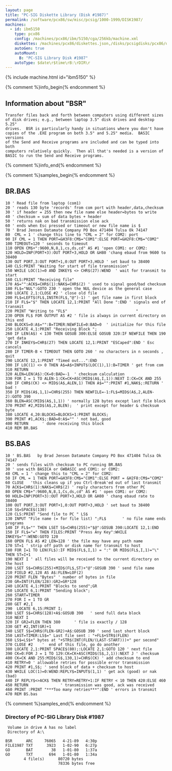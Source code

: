 ```yaml
---
layout: page
title: "PC-SIG Diskette Library (Disk #1987)"
permalink: /software/pcx86/sw/misc/pcsig/1000-1999/DISK1987/
machines:
  - id: ibm5150
    type: pcx86
    config: /machines/pcx86/ibm/5150/cga/256kb/machine.xml
    diskettes: /machines/pcx86/diskettes.json,/disks/pcsigdisks/pcx86/diskettes.json
    autoGen: true
    autoMount:
      B: "PC-SIG Library Disk #1987"
    autoType: $date\r$time\rB:\rDIR\r
---
```


{% include machine.html id="ibm5150" %}

{% comment %}info_begin{% endcomment %}

## Information about "BSR"

    Transfer files back and forth between computers using different sizes
    of disk drives; e.g., between laptop 3.5" disk drives and desktop 5.25"
    drives.  BSR is particularly handy in situations where you don't have
    copies of the .EXE program on both 3.5" and 5.25" media.  BASIC versions
    of the Send and Receive programs are included and can be typed into both
    computers relatively quickly.  Then all that's needed is a version of
    BASIC to run the Send and Receive programs.
{% comment %}info_end{% endcomment %}

{% comment %}samples_begin{% endcomment %}

## BR.BAS

```bas
10 ' Read file from laptop (com1)
20 ' reads 130 byte 'records' from com port with header,data,checksum
30 ' if header = 255 then new file name else header=bytes to write
40 ' checksum = sum of data bytes + header
50 ' returns nak on bad transmission else ack
60 ' ends when Esc pressed or timeout or new file name is $
70 ' Brad Jensen Datamate Company PO Box 471404 Tulsa Ok 74147
80  CML = 1 ' change this line to "CML = 2" for COM2: port
90 IF CML = 1 THEN PORT=&H3F8:CM$="COM1":ELSE PORT=&H2F8:CM$="COM2"
100 TIMEOUT=120 ' seconds to timeout
110 OPEN CM$+":9600,N,8,1,cs,ds,cd" AS #1 'open COM1: or COM2:
120 HOLD=INP(PORT+3):OUT PORT+3,HOLD OR &H80 'chang ebaud from 9600 to 38400
130 OUT PORT,3:OUT PORT+1,0:OUT PORT+3,HOLD ' set baud to 38400
140 CLS:PRINT "Waiting for start of file transmission"
150 WHILE LOC(1)=0 AND INKEY$ <> CHR$(27):WEND  ' wait for transmit to start
160 CLS:PRINT "Receiving file"
170 A$="":ACK$=CHR$(1):NAK$=CHR$(2) ' used to signal good/bad checksum
180 FL$="NUL":GOTO 230 ' open the NUL device as the general case
190 LOCATE 2,1:CLOSE #2 ' close old file
200 FL$=LEFT$(FL$,INSTR(FL$,"@")-1) ' get file name in first block
210 IF FL$="$" THEN LOCATE 12,1:PRINT "All Done ":END ' signals end of transmit
220 PRINT "Writing to "FL$"                              "
230 OPEN FL$ FOR OUTPUT AS #2 ' file is always in current directory on this end
240 BLOCKS=0:A$="":B=TIMER:NEWFILE=0:BAD=0  ' initialize for this file
250 LOCATE 4,1:PRINT "Receiving Block ";
260 IF LEN(A$) < 130 THEN GOSUB 300:ELSE GOSUB 320:IF NEWFILE THEN 190 'get data
270 IF INKEY$=CHR$(27) THEN LOCATE 12,1:PRINT "ESCaped":END ' Esc cancels
280 IF TIMER-B < TIMEOUT THEN GOTO 260 ' no characters in n seconds , quit
290 LOCATE 12,1:PRINT "Timed out...":END
300 IF LOC(1) <> 0 THEN A$=A$+INPUT$(LOC(1),1):B=TIMER ' get from com
310 RETURN
320 ALEN=LEN(A$):CK=0:BAD=-1  ' checksum calculation
330 FOR I = 1 TO ALEN-1:CK=CK+ASC(MID$(A$,I,1)):NEXT I:CK=CK AND 255
340 IF CHR$(CK) <> MID$(A$,ALEN,1) THEN A$="":PRINT #1,NAK$;:RETURN ' bad !
350 IF MID$(A$,1,1)=CHR$(255) THEN NEWFILE=-1:FL$=MID$(A$,2,ALEN-2):GOTO 390
360 BLEN=ASC(MID$(A$,1,1)) ' normally 128 bytes except last file block
370 PRINT #2,MID$(A$,2,BLEN);  ' print except for header & checksum byte
380 LOCATE 4,20:BLOCKS=BLOCKS+1:PRINT BLOCKS;
390 PRINT #1,ACK$;:BAD=0:A$="" ' not bad, good
400 RETURN      ' done receiving this block
410 REM BR.BAS
```

## BS.BAS

```bas
10 ' BS.BAS   by Brad Jensen Datamate Company PO Box 471404 Tulsa Ok 74147
20 ' sends files with checksum to PC running BR.BAS
30 ' use with BASICA or GWBASIC and COM1: or COM2:
40 CML = 1 ' change this to "CML = 2" for COM2:
50 IF CML = 1 THEN PORT=&H3F8:CM$="COM1":ELSE PORT = &H2F8:CM$="COM2"
60 CLOSE   'this cleans up if you Ctrl-Break'ed out of last transmit
70 ACK$=CHR$(1):NAK$=CHR$(2) ' reply characters from other PC
80 OPEN CM$+":9600,N,8,1,Cs,ds,cd" AS #1 ' open COM1: or COM2:
90 HOLD=INP(PORT+3):OUT PORT+3,HOLD OR &H80 ' chang ebaud rate to 38400
100 OUT PORT,3:OUT PORT+1,0:OUT PORT+3,HOLD ' set baud to 38400
110 S$=SPACE$(130)
120 CLS:PRINT "Send file to PC " LS$
130 INPUT "File name (= for file list) ";FL$       ' no file name ends programs
140 IF FL$="" THEN LSET S$=CHR$(255)+"$@":GOSUB 390:LOCATE 12,1:END
150 IF FL$="=" THEN FILES:PRINT "Press Any Key":WHILE INKEY$="":WEND:GOTO 120
160 OPEN FL$ AS #2 LEN=128 ' the file may have any path name
170 ST=1 ' strip off path or disk name for transmit to host
180 FOR I=1 TO LEN(FL$):IF MID$(FL$,I,1) = ":" OR MID$(FL$,I,1)="\" THEN ST=I+1
190 NEXT I ' all files will be received to the current directory on the host
200 LSET S$=CHR$(255)+MID$(FL$,ST)+"@":GOSUB 390 ' send file name
210 FIELD #2,128 AS A$:FLEN=LOF(2)
220 PRINT FLEN "Bytes" ' number of bytes in file
230 GR=INT(FLEN/128):GR2=GR*128
240 LOCATE 4,1:PRINT "Blocks to send";GR
250 LOCATE 6,1:PRINT "Sending block";
260 START=TIMER
270 FOR I = 1 TO GR
280 GET #2,I
290  LOCATE 6,15:PRINT I;
300 LSET S$=CHR$(128)+A$:GOSUB 390   ' send full data block
310 NEXT I
320 IF GR2=FLEN THEN 380      ' file is exactly / 128
330 GET #2,INT(GR)+1
340 LSET S$=CHR$(FLEN-GR2)+A$:GOSUB 390 ' send last short block
350 LAST=TIMER:LS$=" Last file sent : "+FL$+STR$(FLEN)
360 LS$=LS$+" bytes at "+STR$(INT(FLEN/(LAST-START)))+" per second"
370 CLOSE #2    '  end of this file, go do another
380 LOCATE 2,1:PRINT SPACE$(80);:LOCATE 2,1:GOTO 120 ' next file
390 CK=0:FOR J = 1 TO 129:CK=CK+ASC(MID$(S$,J,1)):NEXT J ' checksum
400 CK=CK AND 255:MID$(S$,130,1)=CHR$(CK) ' add checksum to end
410 RETRY=0 ' allowable retries for possible error transmission
420 PRINT #1,S$; ' send block of data + checksum to host
430 WHILE LOC(1)=0:WEND:REPLY$=INPUT$(1,1) ' get ack (good) or nak (bad)
440 IF REPLY$<>ACK$ THEN RETRY=RETRY+1:IF RETRY < 10 THEN 420:ELSE 460
450 RETURN              ' transmission was good, ack was received
460 PRINT :PRINT "***Too many retries***":END ' errors in transmit
470 REM BS.bas
```

{% comment %}samples_end{% endcomment %}

### Directory of PC-SIG Library Disk #1987

     Volume in drive A has no label
     Directory of A:\

    BSR      ARC     76065   4-21-89   4:30p
    FILE1987 TXT      3923   1-02-90   6:27p
    GO       BAT        38   1-01-80   1:37a
    GO       TXT       694   1-01-80   1:34a
            4 file(s)      80720 bytes
                           78336 bytes free
